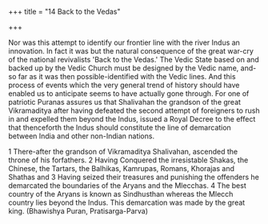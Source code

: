 +++
title = "14 Back to the Vedas"

+++

Nor was this attempt to identify our frontier line with the river Indus an innovation. In fact it was but the natural consequence of the great war-cry of the national revivalists 'Back to the Vedas.' The Vedic State based on and backed up by the Vedic Church must be designed by the Vedic name, and-so far as it was then possible-identified with the Vedic lines. And this process of events which the very general trend of history should have enabled us to anticipate seems to have actually gone through. For one of patriotic Puranas assures us that Shalivahan the grandson of the great Vikramaditya after having defeated the second attempt of foreigners to rush in and expelled them beyond the Indus, issued a Royal Decree to the effect that thenceforth the Indus should constitute the line of demarcation between India and other non-Indian nations. 

1 There-after the grandson of Vikramaditya Shalivahan, ascended the throne of his forfathers. 2 Having Conquered the irresistable Shakas, the Chinese, the Tartars, the Balhikas, Kamrupas, Romans, Khorajas and Shathas and 3 Having seized their treasures and punishing the offenders he demarcated the boundaries of the Aryans and the Mlecchas. 4 The best country of the Aryans is known as Sindhusthan whereas the Mlecch country lies beyond the Indus. This demarcation was made by the great king. (Bhawishya Puran, Pratisarga-Parva) 
